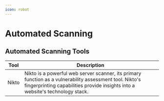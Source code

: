 ```yaml
---
icon: robot
---
```


# Automated Scanning

## Automated Scanning Tools

| Tool  | Description                                                                                                                                                                              |
| ----- | ---------------------------------------------------------------------------------------------------------------------------------------------------------------------------------------- |
| Nikto | Nikto is a powerful web server scanner, its primary function as a vulnerability assessment tool. Nikto's fingerprinting capabilities provide insights into a website's technology stack. |

